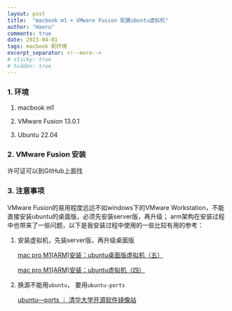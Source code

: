 ```yaml
---
layout: post
title:  "macbook m1 + VMware Fusion 配置ubuntu虚拟机"
author: "Haoru"
comments: true
date: 2023-04-01
tags: macbook 配环境
excerpt_separator: <!--more-->
# sticky: true
# hidden: true
---
```

<!--more-->
### 1. 环境
1. macbook m1

2. VMware Fusion 13.0.1

3. Ubuntu 22.04

### 2. VMware Fusion 安装
许可证可以到GitHub上面找

### 3. 注意事项
VMware Fusion的易用程度远远不如windows下的VMware Workstation，不能直接安装ubuntu的桌面版，必须先安装server版，再升级； arm架构在安装过程中也带来了一些问题，以下是我安装过程中使用的一些比较有用的参考：
1. 安装虚拟机，先装server版，再升级桌面版

   [mac pro M1(ARM)安装：ubuntu桌面版虚拟机（五）](https://blog.csdn.net/qq_24950043/article/details/125774990)

   [mac pro M1(ARM)安装：ubuntu虚拟机（四）](https://blog.csdn.net/qq_24950043/article/details/123764210)

2. 换源不能用`ubuntu`， 要用`ubuntu-ports`

    [ubuntu—ports ｜ 清华大学开源软件镜像站](https://mirrors-i.tuna.tsinghua.edu.cn/help/ubuntu-ports/)